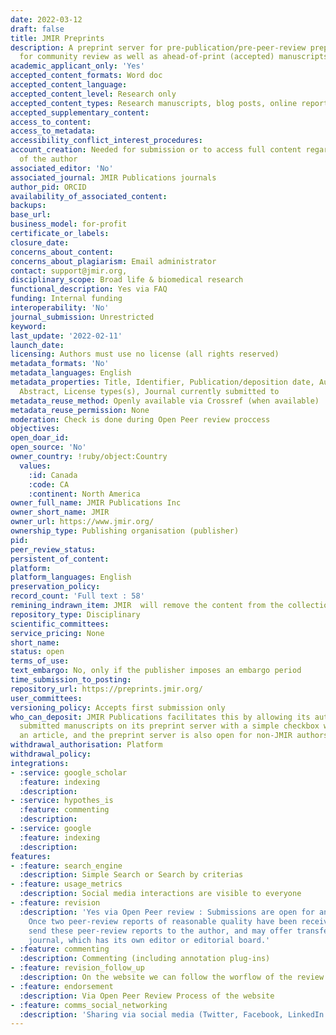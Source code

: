 ```yaml
---
date: 2022-03-12
draft: false
title: JMIR Preprints
description: A preprint server for pre-publication/pre-peer-review preprints intended
  for community review as well as ahead-of-print (accepted) manuscripts.
academic_applicant_only: 'Yes'
accepted_content_formats: Word doc
accepted_content_language:
accepted_content_level: Research only
accepted_content_types: Research manuscripts, blog posts, online reports, Preprints
accepted_supplementary_content:
access_to_content:
access_to_metadata:
accessibility_conflict_interest_procedures:
account_creation: Needed for submission or to access full content regarding the choice
  of the author
associated_editor: 'No'
associated_journal: JMIR Publications journals
author_pid: ORCID
availability_of_associated_content:
backups:
base_url:
business_model: for-profit
certificate_or_labels:
closure_date:
concerns_about_content:
concerns_about_plagiarism: Email administrator
contact: support@jmir.org,
disciplinary_scope: Broad life & biomedical research
functional_description: Yes via FAQ
funding: Internal funding
interoperability: 'No'
journal_submission: Unrestricted
keyword:
last_update: '2022-02-11'
launch_date:
licensing: Authors must use no license (all rights reserved)
metadata_formats: 'No'
metadata_languages: English
metadata_properties: Title, Identifier, Publication/deposition date, Author name(s),
  Abstract, License types(s), Journal currently submitted to
metadata_reuse_method: Openly available via Crossref (when available)
metadata_reuse_permission: None
moderation: Check is done during Open Peer review proccess
objectives:
open_doar_id:
open_source: 'No'
owner_country: !ruby/object:Country
  values:
    :id: Canada
    :code: CA
    :continent: North America
owner_full_name: JMIR Publications Inc
owner_short_name: JMIR
owner_url: https://www.jmir.org/
ownership_type: Publishing organisation (publisher)
pid:
peer_review_status:
persistent_of_content:
platform:
platform_languages: English
preservation_policy:
record_count: 'Full text : 58'
remining_indrawn_item: JMIR  will remove the content from the collection
repository_type: Disciplinary
scientific_committees:
service_pricing: None
short_name:
status: open
terms_of_use:
text_embargo: No, only if the publisher imposes an embargo period
time_submission_to_posting:
repository_url: https://preprints.jmir.org/
user_committees:
versioning_policy: Accepts first submission only
who_can_deposit: JMIR Publications facilitates this by allowing its authors to expose
  submitted manuscripts on its preprint server with a simple checkbox when submitting
  an article, and the preprint server is also open for non-JMIR authors
withdrawal_authorisation: Platform
withdrawal_policy:
integrations:
- :service: google_scholar
  :feature: indexing
  :description:
- :service: hypothes_is
  :feature: commenting
  :description:
- :service: google
  :feature: indexing
  :description:
features:
- :feature: search_engine
  :description: Simple Search or Search by criterias
- :feature: usage_metrics
  :description: Social media interactions are visible to everyone
- :feature: revision
  :description: 'Yes via Open Peer review : Submissions are open for anybody to peer-review.
    Once two peer-review reports of reasonable quality have been received, we will
    send these peer-review reports to the author, and may offer transfer to a partner
    journal, which has its own editor or editorial board.'
- :feature: commenting
  :description: Commenting (including annotation plug-ins)
- :feature: revision_follow_up
  :description: On the website we can follow the worflow of the review of the article
- :feature: endorsement
  :description: Via Open Peer Review Process of the website
- :feature: comms_social_networking
  :description: 'Sharing via social media (Twitter, Facebook, LinkedIn and Pinterest)      '
---
```



